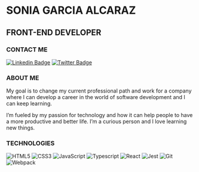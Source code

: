 # SONIA GARCIA ALCARAZ
## FRONT-END DEVELOPER

### CONTACT ME
[![Linkedin Badge](https://img.shields.io/badge/-Sonia_Garcia_Alcaraz-2867B2?style=plastic&logo=Linkedin&logoColor=white&link=https://www.linkedin.com/in/sogaral/)](https://www.linkedin.com/in/sogaral/)
[![Twitter Badge](https://img.shields.io/badge/-So__oni-blue?style=plastic&logo=Twitter&logoColor=white&link=https://twitter.com/So_oni/)](https://twitter.com/So_oni/)



### ABOUT ME
My goal is to change my current professional path and work for a company where I can develop a career in the world of software development and I can keep learning.

I’m fueled by my passion for technology and how it can help people to have a more productive and better life. I’m a curious person and I love learning new things.

### TECHNOLOGIES
![HTML5](https://img.shields.io/badge/-HTML5-E34F26?style=plastic&logo=html5&logoColor=white)
![CSS3](https://img.shields.io/badge/-CSS3-1572B6?style=plastic&logo=css3)
![JavaScript](https://img.shields.io/badge/-JavaScript-fff?style=plastic&logo=javascript)
![Typescript](https://img.shields.io/badge/-Typescript-fff?style=plastic&logo=typescript)
![React](https://img.shields.io/badge/-React-black?style=plastic&logo=react)
![Jest](https://img.shields.io/badge/-Jest-15c213?style=plastic&logo=jest)
![Git](https://img.shields.io/badge/-Git-F0EFE7?style=plastic&logo=git)
![Webpack](https://img.shields.io/badge/-webpack-2B3A42?style=plastic&logo=webpack)
